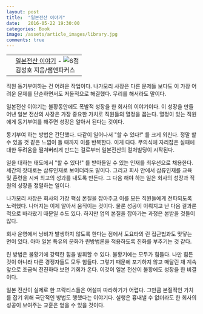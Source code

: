 ```yaml
---
layout: post
title:  "일본전산 이야기"
date:   2016-05-22 19:30:00
categories: Book
image: /assets/article_images/library.jpg
comments: true
---
```


<div class="ttbReview"><table><tbody><tr><td><a href="http://www.aladin.co.kr/shop/wproduct.aspx?ItemId=2909427&amp;ttbkey=ttbgsong791557002&amp;COPYPaper=1" target="_blank"><img src="http://image.aladin.co.kr/product/290/94/cover/899264759x_2.jpg" alt="" border="0"/></a></td><td align="left"  style="vertical-align:top;"><a href="http://www.aladin.co.kr/shop/wproduct.aspx?ItemId=2909427&amp;ttbkey=ttbgsong791557002&amp;COPYPaper=1" target="_blank" class="aladdin_title">일본전산 이야기</a> - <img src="http://image.aladin.co.kr/img/common/star_s6.gif" border="0" alt="6점" /><br/>김성호 지음/쌤앤파커스</td></tr></tbody></table></div>

직원 동기부여하는 건 어려운 작업이다. 나가모리 사장은 다른 문제들 보다도 이 가장 어려운 문제를 단순하면서도 저돌적으로 해결했다. 무리를 해서라도 말이다.

일본전산 이야기는 불황동안에도 폭발적 성장을 한 회사의 이야기이다. 이 성장을 만들어낸 일본 전산의 사장은 가장 중요한 가치로 직원들의 열정을 꼽는다. 열정이 있는 직원에게 동기부여를 해주면 성장은 알아서 된다는 것이다.

동기부여 하는 방법은 간단했다. 다같이 일어나서 "할 수 있다!" 를 크게 외친다. 정말 할 수 있을 것 같은 느낌이 들 때까지 이를 반복한다. 이게 다다. 무의식에 자리잡은 실패에 대한 두려움을 떨쳐버리게 만드는 걸로부터 일본전산의 컬처빌딩이 시작된다.

일을 대하는 태도에서 "할 수 있다!" 를 받아들일 수 있는 인재를 최우선으로 채용한다. 세간의 잣대로는 삼류인재로 보이더라도 말이다. 그리고 회사 안에서 삼류인재를 교육 및 훈련을 시켜 최고의 성과를 내도록 만든다. 그 다음 해야 하는 일은 회사의 성장과 직원의 성장을 정렬하는 일이다. 

나가모리 사장은 회사의 가장 핵심 본질을 잡아주고 이를 모든 직원들에게 전파되도록 노력했다. 나머지는 이제 알아서 움직이는 것이다. 물론 성공이 이뤄지고 난 다음 결과론 적으로 바라봤기 때문일 수도 있다. 하지만 업의 본질을 잡아가는 과정은 본받을 것들이 많다.

회사 운영에서 낭비가 발생하지 않도록 한다는 점에서 도요타의 린 접근법과도 맞닿는 면이 있다. 아마 일본 특유의 문화가 린방법론을 적용하도록 진화를 부추기는 것 같다.

린 방법은 불황기에 강력한 힘을 발휘할 수 있다. 불황기에는 모두가 힘들다. 나만 힘든 것이 아니라 다른 경쟁자들도 모두 힘들다. 그렇기 때문에 포기하지 않고 매달린 채 계속 앞으로 조금씩 전진하다 보면 기회가 온다. 이것이 일본 전산이 불황에도 성장을 한 비결이다.

일본 전산이 실제로 한 프락티스들은 어설피 따라하기가 어렵다. 그만큼 본질적인 가치를 잡기 위해 극단적인 방법도 행했다는 이야기다. 실행은 흉내낼 수 없더라도 한 회사의 성공이 보여주는 교훈은 얻을 수 있을 것이다.

